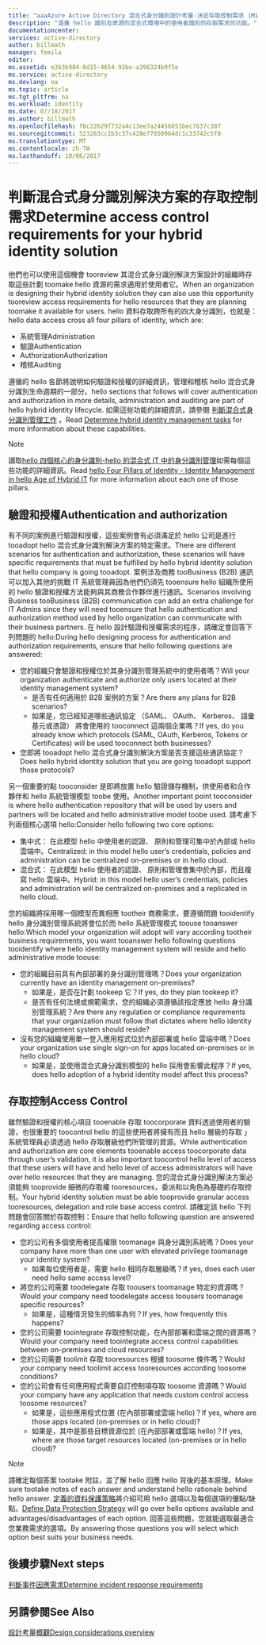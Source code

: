 ```yaml
---
title: "aaaAzure Active Directory 混合式身分識別設計考量-決定存取控制需求 |Microsoft 文件"
description: "涵蓋 hello 識別及資源的混合式環境中的使用者識別的存取需求的功能。"
documentationcenter: 
services: active-directory
author: billmath
manager: femila
editor: 
ms.assetid: e3b3b984-0d15-4654-93be-a396324b9f5e
ms.service: active-directory
ms.devlang: na
ms.topic: article
ms.tgt_pltfrm: na
ms.workload: identity
ms.date: 07/18/2017
ms.author: billmath
ms.openlocfilehash: f0c22629f732a4c13ee7a24456651bec7637c387
ms.sourcegitcommit: 523283cc1b3c37c428e77850964dc1c33742c5f0
ms.translationtype: MT
ms.contentlocale: zh-TW
ms.lasthandoff: 10/06/2017
---
```

# <a name="determine-access-control-requirements-for-your-hybrid-identity-solution"></a><span data-ttu-id="64b2f-103">判斷混合式身分識別解決方案的存取控制需求</span><span class="sxs-lookup"><span data-stu-id="64b2f-103">Determine access control requirements for your hybrid identity solution</span></span>
<span data-ttu-id="64b2f-104">他們也可以使用這個機會 tooreview 其混合式身分識別解決方案設計的組織時存取這些計劃 toomake hello 資源的需求適用於使用者它。</span><span class="sxs-lookup"><span data-stu-id="64b2f-104">When an organization is designing their hybrid identity solution they can also use this opportunity tooreview access requirements for hello resources that they are planning toomake it available for users.</span></span> <span data-ttu-id="64b2f-105">hello 資料存取跨所有的四大身分識別，也就是：</span><span class="sxs-lookup"><span data-stu-id="64b2f-105">hello data access cross all four pillars of identity, which are:</span></span>

* <span data-ttu-id="64b2f-106">系統管理</span><span class="sxs-lookup"><span data-stu-id="64b2f-106">Administration</span></span>
* <span data-ttu-id="64b2f-107">驗證</span><span class="sxs-lookup"><span data-stu-id="64b2f-107">Authentication</span></span>
* <span data-ttu-id="64b2f-108">Authorization</span><span class="sxs-lookup"><span data-stu-id="64b2f-108">Authorization</span></span>
* <span data-ttu-id="64b2f-109">稽核</span><span class="sxs-lookup"><span data-stu-id="64b2f-109">Auditing</span></span>

<span data-ttu-id="64b2f-110">遵循的 hello 各節將說明如何驗證和授權的詳細資訊，管理和稽核 hello 混合式身分識別生命週期的一部分。</span><span class="sxs-lookup"><span data-stu-id="64b2f-110">hello sections that follows will cover authentication and authorization in more details, administration and auditing are part of hello hybrid identity lifecycle.</span></span> <span data-ttu-id="64b2f-111">如需這些功能的詳細資訊，請參閱 [判斷混合式身分識別管理工作](active-directory-hybrid-identity-design-considerations-hybrid-id-management-tasks.md) 。</span><span class="sxs-lookup"><span data-stu-id="64b2f-111">Read [Determine hybrid identity management tasks](active-directory-hybrid-identity-design-considerations-hybrid-id-management-tasks.md) for more information about these capabilities.</span></span>

> [!NOTE]
> <span data-ttu-id="64b2f-112">讀取[hello 四個核心的身分識別-hello 的混合式 IT 中的身分識別管理](http://social.technet.microsoft.com/wiki/contents/articles/15530.the-four-pillars-of-identity-identity-management-in-the-age-of-hybrid-it.aspx)如需每個這些功能的詳細資訊。</span><span class="sxs-lookup"><span data-stu-id="64b2f-112">Read [hello Four Pillars of Identity - Identity Management in hello Age of Hybrid IT](http://social.technet.microsoft.com/wiki/contents/articles/15530.the-four-pillars-of-identity-identity-management-in-the-age-of-hybrid-it.aspx) for more information about each one of those pillars.</span></span>
> 
> 

## <a name="authentication-and-authorization"></a><span data-ttu-id="64b2f-113">驗證和授權</span><span class="sxs-lookup"><span data-stu-id="64b2f-113">Authentication and authorization</span></span>
<span data-ttu-id="64b2f-114">有不同的案例進行驗證和授權，這些案例會有必須滿足於 hello 公司是進行 tooadopt hello 混合式身分識別解決方案的特定需求。</span><span class="sxs-lookup"><span data-stu-id="64b2f-114">There are different scenarios for authentication and authorization, these scenarios will have specific requirements that must be fulfilled by hello hybrid identity solution that hello company is going tooadopt.</span></span> <span data-ttu-id="64b2f-115">案例涉及商務 tooBusiness (B2B) 通訊可以加入其他的挑戰 IT 系統管理員因為他們仍須先 tooensure hello 組織所使用的 hello 驗證和授權方法能夠與其商務合作夥伴進行通訊。</span><span class="sxs-lookup"><span data-stu-id="64b2f-115">Scenarios involving Business tooBusiness (B2B) communication can add an extra challenge for IT Admins since they will need tooensure that hello authentication and authorization method used by hello organization can communicate with their business partners.</span></span> <span data-ttu-id="64b2f-116">在 hello 設計驗證和授權需求的程序，請確定會回答下列問題的 hello:</span><span class="sxs-lookup"><span data-stu-id="64b2f-116">During hello designing process for authentication and authorization requirements, ensure that hello following questions are answered:</span></span>

* <span data-ttu-id="64b2f-117">您的組織只會驗證和授權位於其身分識別管理系統中的使用者嗎？</span><span class="sxs-lookup"><span data-stu-id="64b2f-117">Will your organization authenticate and authorize only users located at their identity management system?</span></span>
  * <span data-ttu-id="64b2f-118">是否有任何適用於 B2B 案例的方案？</span><span class="sxs-lookup"><span data-stu-id="64b2f-118">Are there any plans for B2B scenarios?</span></span>
  * <span data-ttu-id="64b2f-119">如果是，您已經知道哪些通訊協定 （SAML、 OAuth、 Kerberos、 語彙基元或憑證） 將會使用的 tooconnect 這兩個企業嗎？</span><span class="sxs-lookup"><span data-stu-id="64b2f-119">If yes, do you already know which protocols (SAML, OAuth, Kerberos, Tokens or Certificates) will be used tooconnect both businesses?</span></span>
* <span data-ttu-id="64b2f-120">您即將 tooadopt hello 混合式身分識別解決方案是否支援這些通訊協定？</span><span class="sxs-lookup"><span data-stu-id="64b2f-120">Does hello hybrid identity solution that you are going tooadopt support those protocols?</span></span>

<span data-ttu-id="64b2f-121">另一個重要的點 tooconsider 是即將放置 hello 驗證儲存機制，供使用者和合作夥伴和 hello 系統管理模型 toobe 使用。</span><span class="sxs-lookup"><span data-stu-id="64b2f-121">Another important point tooconsider is where hello authentication repository that will be used by users and partners will be located and hello administrative model toobe used.</span></span> <span data-ttu-id="64b2f-122">請考慮下列兩個核心選項 hello:</span><span class="sxs-lookup"><span data-stu-id="64b2f-122">Consider hello following two core options:</span></span>

* <span data-ttu-id="64b2f-123">集中式： 在此模型 hello 中使用者的認證、 原則和管理可集中於內部或 hello 雲端中。</span><span class="sxs-lookup"><span data-stu-id="64b2f-123">Centralized: in this model hello user’s credentials, policies and administration can be centralized on-premises or in hello cloud.</span></span>
* <span data-ttu-id="64b2f-124">混合式： 在此模型 hello 使用者的認證、 原則和管理會集中於內部，而且複寫 hello 雲端中。</span><span class="sxs-lookup"><span data-stu-id="64b2f-124">Hybrid: in this model hello user’s credentials, policies and administration will be centralized on-premises and a replicated in hello cloud.</span></span>

<span data-ttu-id="64b2f-125">您的組織將採用哪一個模型而異相應 tootheir 商務需求，要遵循問題 tooidentify hello 身分識別管理系統將會位於而 hello 系統管理模式 toouse tooanswer hello:</span><span class="sxs-lookup"><span data-stu-id="64b2f-125">Which model your organization will adopt will vary according tootheir business requirements, you want tooanswer hello following questions tooidentify where hello identity management system will reside and hello administrative mode toouse:</span></span>

* <span data-ttu-id="64b2f-126">您的組織目前具有內部部署的身分識別管理嗎？</span><span class="sxs-lookup"><span data-stu-id="64b2f-126">Does your organization currently have an identity management on-premises?</span></span>
  * <span data-ttu-id="64b2f-127">如果是，是否在計劃 tookeep 它？</span><span class="sxs-lookup"><span data-stu-id="64b2f-127">If yes, do they plan tookeep it?</span></span>
  * <span data-ttu-id="64b2f-128">是否有任何法規或規範需求，您的組織必須遵循該指定應放 hello 身分識別管理系統？</span><span class="sxs-lookup"><span data-stu-id="64b2f-128">Are there any regulation or compliance requirements that your organization must follow that dictates where hello identity management system should reside?</span></span>
* <span data-ttu-id="64b2f-129">沒有您的組織使用單一登入應用程式位於內部部署或 hello 雲端中嗎？</span><span class="sxs-lookup"><span data-stu-id="64b2f-129">Does your organization use single sign-on for apps located on-premises or in hello cloud?</span></span>
  * <span data-ttu-id="64b2f-130">如果是，並使用混合式身分識別模型的 hello 採用會影響此程序？</span><span class="sxs-lookup"><span data-stu-id="64b2f-130">If yes, does hello adoption of a hybrid identity model affect this process?</span></span>

## <a name="access-control"></a><span data-ttu-id="64b2f-131">存取控制</span><span class="sxs-lookup"><span data-stu-id="64b2f-131">Access Control</span></span>
<span data-ttu-id="64b2f-132">雖然驗證和授權的核心項目 tooenable 存取 toocorporate 資料透過使用者的驗證，也很重要的 toocontrol hello 的這些使用者將擁有而且 hello 層級的存取 」 系統管理員必須透過 hello 存取層級他們所管理的資源。</span><span class="sxs-lookup"><span data-stu-id="64b2f-132">While authentication and authorization are core elements tooenable access toocorporate data through user’s validation, it is also important toocontrol hello level of access that these users will have and hello level of access administrators will have over hello resources that they are managing.</span></span> <span data-ttu-id="64b2f-133">您的混合式身分識別解決方案必須能夠 tooprovide 細微的存取權 tooresources，委派和以角色為基礎的存取控制。</span><span class="sxs-lookup"><span data-stu-id="64b2f-133">Your hybrid identity solution must be able tooprovide granular access tooresources, delegation and role base access control.</span></span> <span data-ttu-id="64b2f-134">請確定該 hello 下列問題會回答關於存取控制：</span><span class="sxs-lookup"><span data-stu-id="64b2f-134">Ensure that hello following question are answered regarding access control:</span></span>

* <span data-ttu-id="64b2f-135">您的公司有多個使用者提高權限 toomanage 與身分識別系統嗎？</span><span class="sxs-lookup"><span data-stu-id="64b2f-135">Does your company have more than one user with elevated privilege toomanage your identity system?</span></span>
  * <span data-ttu-id="64b2f-136">如果每位使用者是，需要 hello 相同存取層級嗎？</span><span class="sxs-lookup"><span data-stu-id="64b2f-136">If yes, does each user need hello same access level?</span></span>
* <span data-ttu-id="64b2f-137">將您的公司需要 toodelegate 存取 toousers toomanage 特定的資源嗎？</span><span class="sxs-lookup"><span data-stu-id="64b2f-137">Would your company need toodelegate access toousers toomanage specific resources?</span></span>
  * <span data-ttu-id="64b2f-138">如果是，這種情況發生的頻率為何？</span><span class="sxs-lookup"><span data-stu-id="64b2f-138">If yes, how frequently this happens?</span></span>
* <span data-ttu-id="64b2f-139">您的公司需要 toointegrate 存取控制功能，在內部部署和雲端之間的資源嗎？</span><span class="sxs-lookup"><span data-stu-id="64b2f-139">Would your company need toointegrate access control capabilities between on-premises and cloud resources?</span></span>
* <span data-ttu-id="64b2f-140">您的公司需要 toolimit 存取 tooresources 根據 toosome 條件嗎？</span><span class="sxs-lookup"><span data-stu-id="64b2f-140">Would your company need toolimit access tooresources according toosome conditions?</span></span>
* <span data-ttu-id="64b2f-141">您的公司會有任何應用程式需要自訂控制項存取 toosome 資源嗎？</span><span class="sxs-lookup"><span data-stu-id="64b2f-141">Would your company have any application that needs custom control access toosome resources?</span></span>
  * <span data-ttu-id="64b2f-142">如果是，這些應用程式位置 (在內部部署或雲端 hello)？</span><span class="sxs-lookup"><span data-stu-id="64b2f-142">If yes, where are those apps located (on-premises or in hello cloud)?</span></span>
  * <span data-ttu-id="64b2f-143">如果是，其中是那些目標資源位於 (在內部部署或雲端 hello)？</span><span class="sxs-lookup"><span data-stu-id="64b2f-143">If yes, where are those target resources located (on-premises or in hello cloud)?</span></span>

> [!NOTE]
> <span data-ttu-id="64b2f-144">請確定每個答案 tootake 附註，並了解 hello 回應 hello 背後的基本原理。</span><span class="sxs-lookup"><span data-stu-id="64b2f-144">Make sure tootake notes of each answer and understand hello rationale behind hello answer.</span></span> <span data-ttu-id="64b2f-145">[定義的資料保護策略](active-directory-hybrid-identity-design-considerations-data-protection-strategy.md)將介紹可用 hello 選項以及每個選項的優點/缺點。</span><span class="sxs-lookup"><span data-stu-id="64b2f-145">[Define Data Protection Strategy](active-directory-hybrid-identity-design-considerations-data-protection-strategy.md) will go over hello options available and advantages/disadvantages of each option.</span></span>  <span data-ttu-id="64b2f-146">回答這些問題，您就能選取最適合您業務需求的選項。</span><span class="sxs-lookup"><span data-stu-id="64b2f-146">By answering those questions you will select which option best suits your business needs.</span></span>
> 
> 

## <a name="next-steps"></a><span data-ttu-id="64b2f-147">後續步驟</span><span class="sxs-lookup"><span data-stu-id="64b2f-147">Next steps</span></span>
[<span data-ttu-id="64b2f-148">判斷事件因應需求</span><span class="sxs-lookup"><span data-stu-id="64b2f-148">Determine incident response requirements</span></span>](active-directory-hybrid-identity-design-considerations-incident-response-requirements.md)

## <a name="see-also"></a><span data-ttu-id="64b2f-149">另請參閱</span><span class="sxs-lookup"><span data-stu-id="64b2f-149">See Also</span></span>
[<span data-ttu-id="64b2f-150">設計考量概觀</span><span class="sxs-lookup"><span data-stu-id="64b2f-150">Design considerations overview</span></span>](active-directory-hybrid-identity-design-considerations-overview.md)


